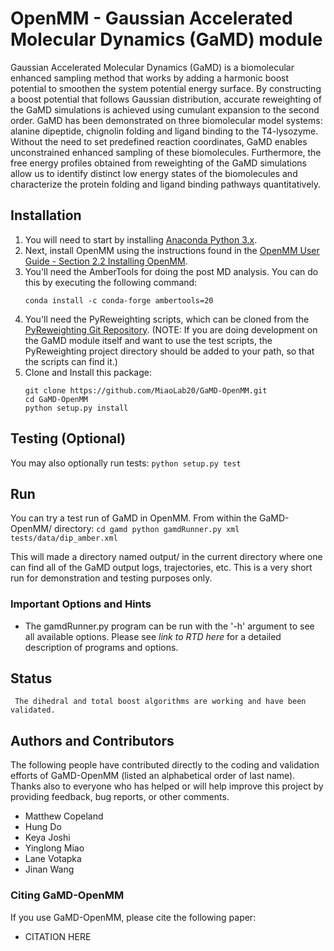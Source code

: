 # OpenMM - Gaussian Accelerated Molecular Dynamics (GaMD) module

Gaussian Accelerated Molecular Dynamics (GaMD) is a biomolecular enhanced sampling method that works by adding a harmonic boost potential to smoothen the system potential energy surface. By constructing a boost potential that follows Gaussian distribution, accurate reweighting of the GaMD simulations is achieved using cumulant expansion to the second order. GaMD has been demonstrated on three biomolecular model systems: alanine dipeptide, chignolin folding and ligand binding to the T4-lysozyme. Without the need to set predefined reaction coordinates, GaMD enables unconstrained enhanced sampling of these biomolecules. Furthermore, the free energy profiles obtained from reweighting of the GaMD simulations allow us to identify distinct low energy states of the biomolecules and characterize the protein folding and ligand binding pathways quantitatively.


## Installation
1.  You will need to start by installing [Anaconda Python 3.x](https://www.anaconda.com/products/individual#Downloads).
2.  Next, install OpenMM using the instructions found in the [OpenMM User Guide - Section 2.2 Installing OpenMM](http://docs.openmm.org/latest/userguide/application.html#installing-openmm).
3.  You'll need the AmberTools for doing the post MD analysis.  You can do this by executing the following command: 
    ```
    conda install -c conda-forge ambertools=20
    ```  
4.  You'll need the PyReweighting scripts, which can be cloned from 
the [PyReweighting Git Repository](https://github.com/MiaoLab20/PyReweighting).  (NOTE:  If you are 
doing development on the GaMD module itself and want to use the test scripts, the PyReweighting project
 directory should be added to your path, so that the scripts can find it.)
5.  Clone and Install this package: 
    ```
    git clone https://github.com/MiaoLab20/GaMD-OpenMM.git
    cd GaMD-OpenMM
    python setup.py install
    ```

## Testing (Optional)
You may also optionally run tests: 
    ```
    python setup.py test
    ```

## Run
You can try a test run of GaMD in OpenMM. From within the GaMD-OpenMM/ 
directory: 
    ```
    cd gamd
    python gamdRunner.py xml tests/data/dip_amber.xml
    ```

This will made a directory named output/ in the current directory where one
can find all of the GaMD output logs, trajectories, etc. This is a very short
run for demonstration and testing purposes only.

### Important Options and Hints

* The gamdRunner.py program can be run with the '-h' argument to see all
available options. Please see *link to RTD here* for a
detailed description of programs and options.

## Status

     The dihedral and total boost algorithms are working and have been validated.

## Authors and Contributors

The following people have contributed directly to the coding and validation
efforts of GaMD-OpenMM (listed an alphabetical order of last name). 
Thanks also to everyone who has helped or will help improve this project by 
providing feedback, bug reports, or other comments.

* Matthew Copeland
* Hung Do
* Keya Joshi
* Yinglong Miao
* Lane Votapka
* Jinan Wang

### Citing GaMD-OpenMM

If you use GaMD-OpenMM, please cite the following paper:

* CITATION HERE